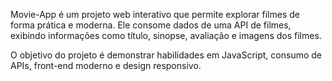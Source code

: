 Movie-App é um projeto web interativo que permite explorar filmes de forma prática e moderna. Ele consome dados de uma API de filmes, exibindo informações como título, sinopse, avaliação e imagens dos filmes.

O objetivo do projeto é demonstrar habilidades em JavaScript, consumo de APIs, front-end moderno e design responsivo.
